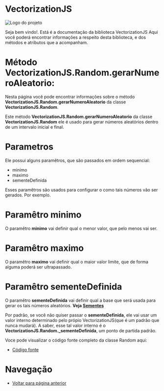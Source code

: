 # VectorizationJS
![Logo do projeto](https://github.com/WilliamJardim/VectorizationJS/blob/main/imagens/logo512x512.png)

Seja bem vindo!. Está é a documentação da biblioteca VectorizationJS
Aqui você poderá encontrar informações a respeito desta biblioteca, e dos métodos e atributos que a acompanham.

# Método VectorizationJS.Random.gerarNumeroAleatorio:
Nesta página você pode encontrar informações sobre o método **VectorizationJS.Random.gerarNumeroAleatorio** da classe **VectorizationJS.Random**.

Este método **VectorizationJS.Random.gerarNumeroAleatorio** da classe **VectorizationJS.Random** ele é usado para gerar números aleatórios dentro de um intervalo inicial e final. 

# Parametros
Ele possui alguns paramêtros, que são passados em ordem sequencial:
  - minimo
  - maximo
  - sementeDefinida

Esses paramêtros são usados para configurar o como tais números vão ser gerados. Por exemplo.

# Paramêtro minimo
O paramêtro **minimo** vai definir qual o menor valor, que pelo menos vai ser.

# Paramêtro maximo
O paramêtro **maximo** vai definir qual o maior valor limite, que de forma alguma poderá ser ultrapassado.

# Paramêtro sementeDefinida
O paramêtro **sementeDefinida** vai definir qual a base que será usada para gerar os tais números aleatórios. **Veja [Sementes](../DefinirSemente/page.md)** 

Por padrão, se você não quiser passar o **sementeDefinida**, ele vai usar um valor interno determinado pelo própio VectorizationJS(que é um padrão que nunca mudará). A saber, esse tal valor interno é o **VectorizationJS.Random._sementeDefinida**, um ponto de partida padrão.

Voce pode visualizar o código fonte completo da classe Random aqui:
* [Código fonte](https://github.com/WilliamJardim/VectorizationJS/blob/main/src/Random.js)

# Navegação
* [Voltar para página anterior](../page.md)